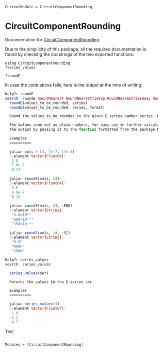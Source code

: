 ```@meta
CurrentModule = CircuitComponentRounding
```

# CircuitComponentRounding

Documentation for [CircuitComponentRounding](https://github.com/KronosTheLate/CircuitComponentRounding.jl).

Due to the simplicity of this package, all the required documentation is found by checking the docstrings of the two exported functions:
```@repl
using CircuitComponentRounding
?series_values

?roundE
```

In case the code above fails, here is the output at the time of writing:
```julia
help?> roundE
search: roundE RoundNearest RoundNearestTiesUp RoundNearestTiesAway RoundToZero RoundFromZero RoundingMode round rounding RoundUp RoundDown
  roundE(values_to_be_rounded, series)
  roundE(values_to_be_rounded, series, format)

  Round the values_to_be_rounded to the given E series number series. Possible series are 3, 6, 12, 24, 48, 96, 192.

  The values come out as plain numbers, for easy use in further calculations. For prettier printing, an optional third argument formats    
  the output by passing it to the function formatted from the package NumericIO. Possible formats include :SI and :ENG.

  Examples
  ≡≡≡≡≡≡≡≡≡≡

  julia> vals = [3, 7e-7, 14e-2]
  3-element Vector{Float64}:
   3.0
   7.0e-7
   0.14
  
  julia> roundE(vals, 24)
  3-element Vector{Float64}:
   3.0
   6.8e-7
   0.15
  
  julia> roundE(vals, 24, :ENG)
  3-element Vector{String}:
   "3.0×10⁰"
   "680×10⁻⁹"
   "150×10⁻³"
  
  julia> roundE(vals, 24, :SI)
  3-element Vector{String}:
   "3.0"
   "680n"
   "150m"

help?> series_values
search: series_values

  series_values(ser)

  Returns the values in the E-series ser.

  Examples
  ≡≡≡≡≡≡≡≡≡≡

  julia> series_values(3)
  3-element Vector{Float64}:
   1.0
   2.2
   4.7
```

Test

```@index
```

```@autodocs
Modules = [CircuitComponentRounding]
```
